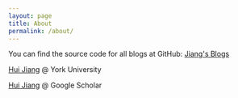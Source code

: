 ```yaml
---
layout: page
title: About
permalink: /about/
---
```


You can find the source code for all blogs at GitHub:
[Jiang's Blogs](https://github.com/iNCML/incml.github.io)

[Hui Jiang](https://wiki.eecs.yorku.ca/user/hj/) @ York University

[Hui Jiang](https://scholar.google.ca/citations?user=lQi05ZkAAAAJ&hl=en) @ Google Scholar
